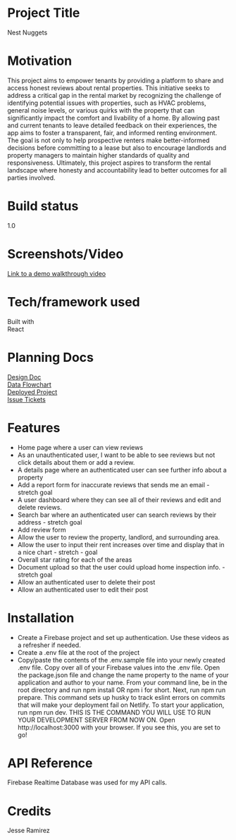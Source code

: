 # **Project Title**  
Nest Nuggets  

# **Motivation**  
This project aims to empower tenants by providing a platform to share and access honest reviews about rental properties. This initiative seeks to address a critical gap in the rental market by recognizing the challenge of identifying potential issues with properties, such as HVAC problems, general noise levels, or various quirks with the property that can significantly impact the comfort and livability of a home. By allowing past and current tenants to leave detailed feedback on their experiences, the app aims to foster a transparent, fair, and informed renting environment. The goal is not only to help prospective renters make better-informed decisions before committing to a lease but also to encourage landlords and property managers to maintain higher standards of quality and responsiveness. Ultimately, this project aspires to transform the rental landscape where honesty and accountability lead to better outcomes for all parties involved.

# **Build status**  
1.0  

# **Screenshots/Video**  
[Link to a demo walkthrough video](https://drive.google.com/file/d/1dGiXw3o6N1XQfL06IbAocRQ9JDfGc6zL/view?usp=sharing)  

# **Tech/framework used**  
Built with  
React  

# **Planning Docs**  
[Design Doc](https://drive.google.com/file/d/1y_8Nk5bb_w8uC-CBfwz9N1xtQcoyLFZO/view?usp=sharing)  
[Data Flowchart](https://drawsql.app/teams/jesses-team-7/diagrams/nest-nuggets)  
[Deployed Project](https://deploy-preview-49--nestnuggets.netlify.app/)  
[Issue Tickets](https://github.com/jgramirez0210/NestNuggets/issues)  

# **Features**  
- Home page where a user can view reviews  
- As an unauthenticated user, I want to be able to see reviews but not click details about them or add a review.  
- A details page where an authenticated user can see further info about a property   
- Add a report form for inaccurate reviews that sends me an email - stretch goal   
- A user dashboard where they can see all of their reviews and edit and delete reviews.   
- Search bar where an authenticated user can search reviews by their address - stretch goal  
- Add review form  
- Allow the user to review the property, landlord, and surrounding area.  
- Allow the user to input their rent increases over time and display that in a nice chart - stretch - goal  
- Overall star rating for each of the areas   
- Document upload so that the user could upload home inspection info. - stretch goal  
- Allow an authenticated user to delete their post  
- Allow an authenticated user to edit their post  

# **Installation**
- Create a Firebase project and set up authentication. Use these videos as a refresher if needed.
- Create a .env file at the root of the project
- Copy/paste the contents of the .env.sample file into your newly created .env file.
Copy over all of your Firebase values into the .env file.
Open the package.json file and change the name property to the name of your application and author to your name.
From your command line, be in the root directory and run npm install OR npm i for short.
Next, run npm run prepare. This command sets up husky to track eslint errors on commits that will make your deployment fail on Netlify.
To start your application, run npm run dev. THIS IS THE COMMAND YOU WILL USE TO RUN YOUR DEVELOPMENT SERVER FROM NOW ON.
Open http://localhost:3000 with your browser.
If you see this, you are set to go!

# **API Reference**
Firebase Realtime Database was used for my API calls.

# **Credits**
Jesse Ramirez

  
